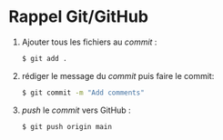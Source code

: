 # Rappel Git/GitHub

1. Ajouter tous les fichiers au _commit_ :
   ```bash
   $ git add .
   ```
1. rédiger le message du _commit_ puis faire le commit:
   ```bash
   $ git commit -m "Add comments"
   ```
1. _push_ le _commit_ vers GitHub :
   ```bash
   $ git push origin main
   ```
